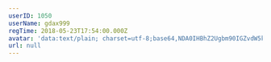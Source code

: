 ```yaml
---
userID: 1050
userName: gdax999
regTime: 2018-05-23T17:54:00.000Z
avatar: 'data:text/plain; charset=utf-8;base64,NDA0IHBhZ2Ugbm90IGZvdW5kCg=='
url: null
---
```



